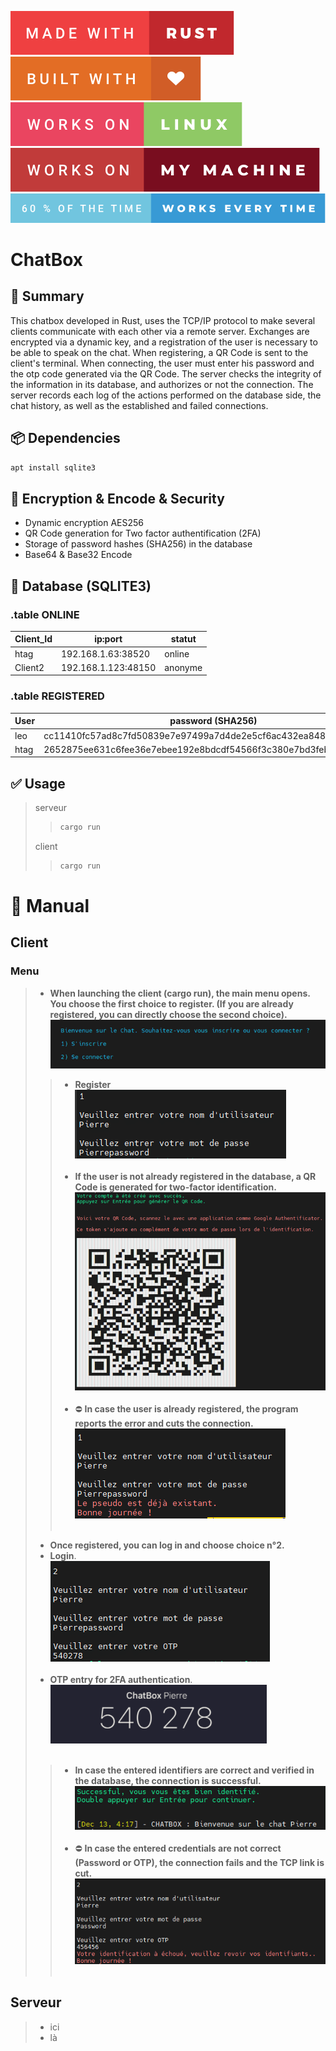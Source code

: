 ![made-with-rust](img/made-with-rust.svg?style=centerme)
![built-with-love](img/built-with-love.svg?style=centerme)
![works-on-linux](img/works-on-linux.svg?style=centerme)
![works-on-my-machine](img/works-on-my-machine.svg?style=centerme)
![60-of-the-time-works-every-time](img/60-of-the-time-works-every-time.svg?style=centerme)

# ChatBox

## 🚩 Summary
This chatbox developed in Rust, uses the TCP/IP protocol to make several clients communicate with each other via a remote server. Exchanges are encrypted via a dynamic key, and a registration of the user is necessary to be able to speak on the chat. When registering, a QR Code is sent to the client's terminal. When connecting, the user must enter his password and the otp code generated via the QR Code. The server checks the integrity of the information in its database, and authorizes or not the connection. The server records each log of the actions performed on the database side, the chat history, as well as the established and failed connections.


## 📦 Dependencies
```bash
apt install sqlite3
```

## 🔐 Encryption & Encode & Security
- Dynamic encryption AES256
- QR Code generation for Two factor authentification (2FA)
- Storage of password hashes (SHA256) in the database
- Base64 & Base32 Encode

## 🎨 Database (SQLITE3)
### .table ONLINE
| Client_Id |        ip:port        | statut  |
|-----------|-----------------------|---------|
|  htag     |  192.168.1.63:38520   | online  |
|  Client2  |  192.168.1.123:48150  | anonyme |

### .table REGISTERED
| User |                           password (SHA256)                              |      ip:port (last)     |    statut   |  online  |
|------|--------------------------------------------------------------------------|-------------------------|-------------|----------|
| leo  |     cc11410fc57ad8c7fd50839e7e97499a7d4de2e5cf6ac432ea848bbf6bcd1a67     |   192.168.1.63:38600    |     ko      |    ko    |
| htag |     2652875ee631c6fee36e7ebee192e8bdcdf54566f3c380e7bd3feb2adbc879e4     |   192.168.1.63:38520    |     ok      |    ok    |

## ✅ Usage
> serveur
>>```bash
>>cargo run
>>```
> client
>>```bash
>>cargo run
>>```


# 📕 Manual

## Client
### Menu
> - **When launching the client (cargo run), the main menu opens. You choose the first choice to register. (If you are already registered, you can directly choose the second choice).**<br>
![Menu](img/menu.png?style=centerme)
>> - **Register**<br>
![Inscription](img/inscription.png?style=centerme)<br></br>
>> - **If the user is not already registered in the database, a QR Code is generated for two-factor identification.**<br>
![Inscription-QRCode](img/inscription_qrcode.png?style=centerme)<br></br>
>> - ⛔ **In case the user is already registered, the program reports the error and cuts the connection.**<br>
![Inscription-Erreur](img/inscription_erreur.png?style=centerme)<br></br>
> - **Once registered, you can log in and choose choice n°2.**
> - **Login**.<br>
![Menu](img/connexion.png?style=centerme)<br></br>
> - **OTP entry for 2FA authentication**.<br>
![Menu](img/otp.png?style=centerme)<br></br>
>> - **In case the entered identifiers are correct and verified in the database, the connection is successful.**<br>
![Menu](img/connexion_successful.png?style=centerme)<br></br>
>> - ⛔ **In case the entered credentials are not correct (Password or OTP), the connection fails and the TCP link is cut.**<br>
![Menu](img/connexion_error.png?style=centerme)<br></br>

## Serveur
> - ici
> - là